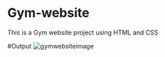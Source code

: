 # Gym-website
This is a Gym website project using HTML and CSS

#Output
![gymwebsiteimage](https://github.com/Pujagithub24/Gym-website/assets/135828788/a65184b2-8130-46eb-9c3e-a33b088958d8)
